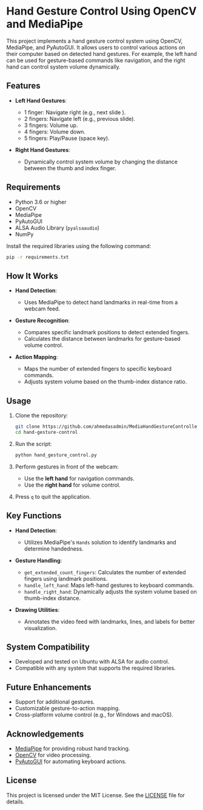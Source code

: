 
# Hand Gesture Control Using OpenCV and MediaPipe

This project implements a hand gesture control system using OpenCV, MediaPipe, and PyAutoGUI. It allows users to control various actions on their computer based on detected hand gestures. For example, the left hand can be used for gesture-based commands like navigation, and the right hand can control system volume dynamically.

## Features

- **Left Hand Gestures**:
  - 1 finger: Navigate right (e.g., next slide ).
  - 2 fingers: Navigate left (e.g., previous slide).
  - 3 fingers: Volume up.
  - 4 fingers: Volume down.
  - 5 fingers: Play/Pause (space key).

- **Right Hand Gestures**:
  - Dynamically control system volume by changing the distance between the thumb and index finger.

## Requirements

- Python 3.6 or higher
- OpenCV
- MediaPipe
- PyAutoGUI
- ALSA Audio Library (`pyalsaaudio`)
- NumPy

Install the required libraries using the following command:

```bash
pip -r requirements.txt
```

## How It Works

- **Hand Detection**:
  - Uses MediaPipe to detect hand landmarks in real-time from a webcam feed.
  
- **Gesture Recognition**:
  - Compares specific landmark positions to detect extended fingers.
  - Calculates the distance between landmarks for gesture-based volume control.

- **Action Mapping**:
  - Maps the number of extended fingers to specific keyboard commands.
  - Adjusts system volume based on the thumb-index distance ratio.

## Usage

1. Clone the repository:
   ```bash
   git clone https://github.com/ahmedasadmin/MediaHandGestureController-.git
   cd hand-gesture-control
   ```

2. Run the script:
   ```bash
   python hand_gesture_control.py
   ```

3. Perform gestures in front of the webcam:
   - Use the **left hand** for navigation commands.
   - Use the **right hand** for volume control.

4. Press `q` to quit the application.

## Key Functions

- **Hand Detection**:
  - Utilizes MediaPipe's `Hands` solution to identify landmarks and determine handedness.

- **Gesture Handling**:
  - `get_extended_count_fingers`: Calculates the number of extended fingers using landmark positions.
  - `handle_left_hand`: Maps left-hand gestures to keyboard commands.
  - `handle_right_hand`: Dynamically adjusts the system volume based on thumb-index distance.

- **Drawing Utilities**:
  - Annotates the video feed with landmarks, lines, and labels for better visualization.

## System Compatibility

- Developed and tested on Ubuntu with ALSA for audio control.
- Compatible with any system that supports the required libraries.

## Future Enhancements

- Support for additional gestures.
- Customizable gesture-to-action mapping.
- Cross-platform volume control (e.g., for Windows and macOS).

## Acknowledgements

- [MediaPipe](https://mediapipe.dev/) for providing robust hand tracking.
- [OpenCV](https://opencv.org/) for video processing.
- [PyAutoGUI](https://pyautogui.readthedocs.io/) for automating keyboard actions.

## License

This project is licensed under the MIT License. See the [LICENSE](LICENSE) file for details.